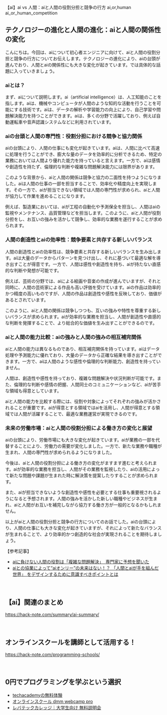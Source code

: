 【ai】ai vs 人間：aiと人間の役割分担と競争の行方
ai,or,human
ai_or_human_competition

## テクノロジーの進化と人間の進化：aiと人間の関係性の変化

こんにちは。今回は、aiについて初心者エンジニアに向けて、aiと人間の役割分担と競争の行方についてお伝えします。テクノロジーの進化により、aiの台頭が進んでおり、人間とaiの関係性にも大きな変化が起きています。では具体的な話題に入っていきましょう。

### aiとは？

まず、aiについて説明します。ai（artificial intelligence）は、人工知能のことを指します。aiは、機械やコンピュータが人間のような知的な活動を行うことを可能にする技術です。aiは、データの解析や学習能力の向上により、自己学習や問題解決能力を持つことができます。aiは、多くの分野で活躍しており、例えば自動運転車や音声認識システムなどに利用されています。

### aiの台頭と人間の専門性：役割分担における競争と協力関係

aiの台頭により、人間の仕事にも変化が起きています。aiは、人間に比べて高速に処理を行うことができ、膨大な量のデータを効率的に分析できるため、特定の業務においては人間より優れた能力を持っていると言えます。一方で、aiは感情や創造性を持たず、倫理的な判断や複雑な問題解決能力には限界があります。

このような背景から、aiと人間の関係は競争と協力の二面性を持つようになりました。aiは人間の仕事の一部を担当することで、効率化や精度向上を実現します。その一方で、aiが担当できない領域では人間の専門性が求められ、aiと人間が協力して作業を進めることになります。

例えば、製造業においては、aiが工程の自動化や予測保全を担当し、人間はaiの監視やメンテナンス、品質管理などを担当します。このように、aiと人間が役割分担をし、お互いの強みを活かして競争し、効率的な業務を遂行することが求められます。

### 人間の創造性とaiの効率性：競争要素と共存する新しいバランス

人間の創造性とaiの効率性は、競争要素と共存する新しいバランスを生み出します。aiは大量のデータからパターンを見つけ出し、それに基づいて最適な解を導き出すことが得意です。一方で、人間は感性や創造性を持ち、aiが持たない直感的な判断や発想が可能です。

例えば、芸術の分野では、aiによる絵画や音楽の作成が進んでいますが、それと同時に、人間の芸術家による作品も高い評価を受けています。aiの作品は効率的かつ精度の高いものですが、人間の作品は創造性や感性を反映しており、価値があるとされています。

このように、aiと人間の関係は競争しつつも、互いの強みや特性を尊重する新しいバランスが求められます。aiが効率的な業務を担当し、人間が創造性や直感的な判断を発揮することで、より総合的な価値を生み出すことができるのです。

### aiと人間の能力比較：aiの強みと人間の強みの相互補完関係

aiと人間の能力は異なるものであり、相互補完関係を持っています。aiはデータ処理や予測能力に優れており、大量のデータから正確な結果を導き出すことができます。一方で、aiは人間のような感性や倫理的な判断能力、創造性を持っていません。

人間は、創造性や感性を持っており、複雑な問題解決や状況判断が可能です。また、倫理的な判断や感情の把握、人間同士のコミュニケーションなど、aiが苦手な領域も得意としています。

aiと人間の能力を比較する際には、役割や対象によってそれぞれの強みが活かされることが重要です。aiが得意とする領域ではaiを活用し、人間が得意とする領域では人間が活躍することで、最適な業務運営が実現できるのです。

### 未来の労働市場：aiと人間の役割分担による働き方の変化と展望

aiの台頭により、労働市場にも大きな変化が起きています。aiが業務の一部を代替することにより、労働力の需要が変化しました。一方で、新たな業務や職種が生まれ、人間の専門性が求められるようになりました。

今後は、aiと人間の役割分担による働き方の変化がますます進むと考えられます。aiが効率的な業務を担当し、人間がその業務を監視したり、aiの活用によって新たな問題や課題が生まれた時に解決策を提案したりすることが求められます。

また、aiが担当できないような創造性や感性を必要とする仕事も重要視されるようになると予想されます。人間の強みを活かした新しい職種やビジネスが生まれ、aiと人間がお互いを補完しながら協力する働き方が一般的となるかもしれません。

以上がaiと人間の役割分担と競争の行方についてのお話でした。aiの台頭により、人間の仕事にも大きな変化が起きていますが、それによって新たなバランスが生まれることで、より効率的かつ創造的な社会が実現されることを期待しましょう。

【参考記事】
- [aiに負けない人間の役割は「複雑な問題解決」　専門家に予想を聞いた](https://www.itmedia.co.jp/news/articles/1807/02/news068.html)
- [aiとの協業によって“aiオンリー”の未来はない！？ 「人間とaiが手を組んだ世界」 をデザインするために意識すべきポイントとは](https://kurashinista.jp/series/detail/4045)

　

## 【ai】関連のまとめ
https://hack-note.com/summary/ai-summary/

　

## オンラインスクールを講師として活用する！
https://hack-note.com/programming-schools/

　

## 0円でプログラミングを学ぶという選択
- [techacademyの無料体験](//af.moshimo.com/af/c/click?a_id=2612475&amp;p_id=1555&amp;pc_id=2816&amp;pl_id=22706&amp;url=https%3a%2f%2ftechacademy.jp%2fhtmlcss-trial%3futm_source%3dmoshimo%26utm_medium%3daffiliate%26utm_campaign%3dtextad)
- [オンラインスクール dmm webcamp pro](//af.moshimo.com/af/c/click?a_id=2612482&amp;p_id=1363&amp;pc_id=2297&amp;pl_id=39999&amp;guid=on)
- [レバテックカレッジ｜大学生向け 無料説明会](//af.moshimo.com/af/c/click?a_id=4071793&p_id=3198&pc_id=7488&pl_id=41848)

